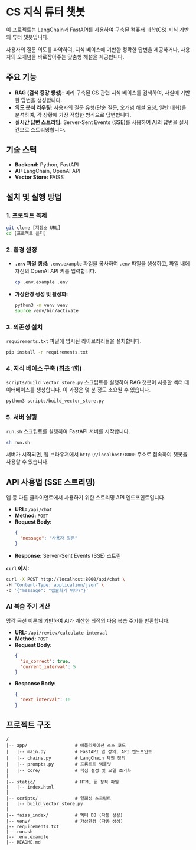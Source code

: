 # CS 지식 튜터 챗봇

이 프로젝트는 LangChain과 FastAPI를 사용하여 구축된 컴퓨터 과학(CS) 지식 기반의 튜터 챗봇입니다.

사용자의 질문 의도를 파악하여, 지식 베이스에 기반한 정확한 답변을 제공하거나, 사용자의 오개념을 바로잡아주는 맞춤형 해설을 제공합니다.

## 주요 기능

- **RAG (검색 증강 생성):** 미리 구축된 CS 관련 지식 베이스를 검색하여, 사실에 기반한 답변을 생성합니다.
- **의도 분석 라우팅:** 사용자의 질문 유형(단순 질문, 오개념 해설 요청, 일반 대화)을 분석하여, 각 상황에 가장 적합한 방식으로 답변합니다.
- **실시간 답변 스트리밍:** Server-Sent Events (SSE)를 사용하여 AI의 답변을 실시간으로 스트리밍합니다.

## 기술 스택

- **Backend:** Python, FastAPI
- **AI:** LangChain, OpenAI API
- **Vector Store:** FAISS

## 설치 및 실행 방법

### 1. 프로젝트 복제

```bash
git clone [저장소 URL]
cd [프로젝트 폴더]
```

### 2. 환경 설정

- **`.env` 파일 생성:**
  `.env.example` 파일을 복사하여 `.env` 파일을 생성하고, 파일 내에 자신의 OpenAI API 키를 입력합니다.

  ```bash
  cp .env.example .env
  ```

- **가상환경 생성 및 활성화:**

  ```bash
  python3 -m venv venv
  source venv/bin/activate
  ```

### 3. 의존성 설치

`requirements.txt` 파일에 명시된 라이브러리들을 설치합니다.

```bash
pip install -r requirements.txt
```

### 4. 지식 베이스 구축 (최초 1회)

`scripts/build_vector_store.py` 스크립트를 실행하여 RAG 챗봇이 사용할 벡터 데이터베이스를 생성합니다. 이 과정은 몇 분 정도 소요될 수 있습니다.

```bash
python3 scripts/build_vector_store.py
```

### 5. 서버 실행

`run.sh` 스크립트를 실행하여 FastAPI 서버를 시작합니다.

```bash
sh run.sh
```

서버가 시작되면, 웹 브라우저에서 `http://localhost:8000` 주소로 접속하여 챗봇을 사용할 수 있습니다.

## API 사용법 (SSE 스트리밍)

앱 등 다른 클라이언트에서 사용하기 위한 스트리밍 API 엔드포인트입니다.

- **URL:** `/api/chat`
- **Method:** `POST`
- **Request Body:**
  ```json
  {
    "message": "사용자 질문"
  }
  ```
- **Response:** Server-Sent Events (SSE) 스트림

**`curl` 예시:**

```bash
curl -X POST http://localhost:8000/api/chat \
-H "Content-Type: application/json" \
-d '{"message": "캡슐화가 뭐야?"}'
```

### AI 복습 주기 계산

망각 곡선 이론에 기반하여 AI가 계산한 최적의 다음 복습 주기를 반환합니다.

- **URL:** `/api/review/calculate-interval`
- **Method:** `POST`
- **Request Body:**
  ```json
  {
    "is_correct": true,
    "current_interval": 5
  }
  ```
- **Response Body:**
  ```json
  {
    "next_interval": 10
  }
  ```

## 프로젝트 구조

```
/
|-- app/                  # 애플리케이션 소스 코드
|   |-- main.py           # FastAPI 앱 정의, API 엔드포인트
|   |-- chains.py         # LangChain 체인 정의
|   |-- prompts.py        # 프롬프트 템플릿
|   |-- core/             # 핵심 설정 및 모델 초기화
|
|-- static/               # HTML 등 정적 파일
|   |-- index.html
|
|-- scripts/              # 일회성 스크립트
|   |-- build_vector_store.py
|
|-- faiss_index/          # 벡터 DB (자동 생성)
|-- venv/                 # 가상환경 (자동 생성)
|-- requirements.txt
|-- run.sh
|-- .env.example
|-- README.md
```
